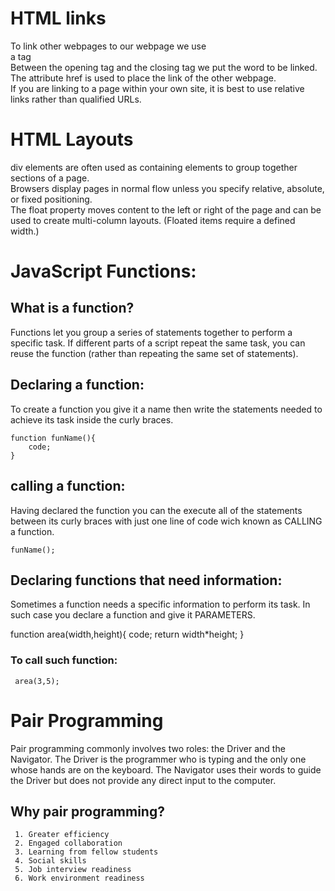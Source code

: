 # HTML links
To link other webpages to our webpage we use
<br>
a tag
<br>
Between the opening tag and the closing tag we put the word to be linked.
<br>
The attribute href is used to place the link of the other webpage.
<br>
If you are linking to a page within your own site, it is best to use relative links rather than qualified URLs.


# HTML Layouts
div elements are often used as containing elements to group together sections of a page.
<br>
Browsers display pages in normal flow unless you specify relative, absolute, or fixed positioning.
<br>
The float property moves content to the left or right of the page and can be used to create multi-column layouts. (Floated items require a defined width.)



# JavaScript Functions:
 ## What is a function?
 Functions let you group a series of statements together to perform a specific task. If different parts of a script repeat the same task, you can reuse the function (rather than repeating the same set of statements). 

 ## Declaring a function:
 To create a function you give it a name then write the statements needed to achieve its task inside the curly braces.
    
    function funName(){
        code;
    }

 ## calling a function:
 Having declared the function you can the execute all of the statements between its curly braces with just one line of code wich known as CALLING a function.

    funName();     

 ## Declaring functions that need information:
  Sometimes a function needs a specific information to perform its task. In such case you declare a function and give it PARAMETERS.
   
   function area(width,height){
        code;
        return width*height;
    }
 ### To call such function:
     area(3,5);


# Pair Programming
 Pair programming commonly involves two roles: the Driver and the Navigator. The Driver is the programmer who is typing and the only one whose hands are on the keyboard.
 The Navigator uses their words to guide the Driver but does not provide any direct input to the computer.

 ## Why pair programming?
     1. Greater efficiency
     2. Engaged collaboration
     3. Learning from fellow students
     4. Social skills
     5. Job interview readiness
     6. Work environment readiness